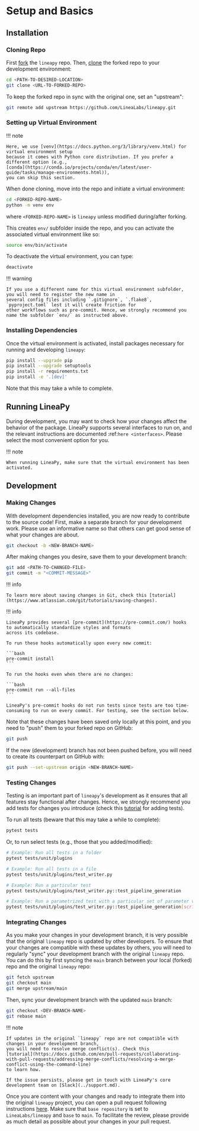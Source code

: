 # Setup and Basics

## Installation

### Cloning Repo

First [fork](https://docs.github.com/en/get-started/quickstart/fork-a-repo) the `lineapy` repo.
Then, [clone](https://docs.github.com/en/repositories/creating-and-managing-repositories/cloning-a-repository)
the forked repo to your development environment:

```bash
cd <PATH-TO-DESIRED-LOCATION>
git clone <URL-TO-FORKED-REPO>
```

To keep the forked repo in sync with the original one, set an "upstream":

```bash
git remote add upstream https://github.com/LineaLabs/lineapy.git
```

### Setting up Virtual Environment

!!! note

    Here, we use [venv](https://docs.python.org/3/library/venv.html) for virtual environment setup
    because it comes with Python core distribution. If you prefer a different option (e.g.,
    [conda](https://conda.io/projects/conda/en/latest/user-guide/tasks/manage-environments.html)),
    you can skip this section.

When done cloning, move into the repo and initiate a virtual environment:

```bash
cd <FORKED-REPO-NAME>
python -m venv env
```

where `<FORKED-REPO-NAME>` is `lineapy` unless modified during/after forking.

This creates `env/` subfolder inside the repo, and you can activate the associated virtual environment like so:

```bash
source env/bin/activate
```

To deactivate the virtual environment, you can type:

```bash
deactivate
```

!!! warning

    If you use a different name for this virtual environment subfolder, you will need to register the new name in
    several config files including `.gitignore`, `.flake8`, `pyproject.toml` lest it will create friction for
    other workflows such as pre-commit. Hence, we strongly recommend you name the subfolder `env/` as instructed above.

### Installing Dependencies

Once the virtual environment is activated, install packages necessary for running and developing `lineapy`:

```bash
pip install --upgrade pip
pip install --upgrade setuptools
pip install -r requirements.txt
pip install -e '.[dev]'
```

Note that this may take a while to complete.

## Running LineaPy

During development, you may want to check how your changes affect the behavior of the package.
LineaPy supports several interfaces to run on, and the relevant instructions are documented :ref:`here <interfaces>`.
Please select the most convenient option for you.

!!! note

    When running LineaPy, make sure that the virtual environment has been activated.

## Development

### Making Changes

With development dependencies installed, you are now ready to contribute to the source code!
First, make a separate branch for your development work. Please use an informative name so that
others can get good sense of what your changes are about.

```bash
git checkout -b <NEW-BRANCH-NAME>
```

After making changes you desire, save them to your development branch:

```bash
git add <PATH-TO-CHANGED-FILE>
git commit -m "<COMMIT-MESSAGE>"
```

!!! info

    To learn more about saving changes in Git, check this [tutorial](https://www.atlassian.com/git/tutorials/saving-changes).

!!! info

    LineaPy provides several [pre-commit](https://pre-commit.com/) hooks to automatically standardize styles and formats
    across its codebase.

    To run these hooks automatically upon every new commit:

    ```bash
    pre-commit install
    ```

    To run the hooks even when there are no changes:

    ```bash
    pre-commit run --all-files
    ```

    LineaPy's pre-commit hooks do not run tests since tests are too time-consuming to run on every commit. For testing, see the section below.

Note that these changes have been saved only locally at this point, and you need to "push" them to your forked repo on GitHub:

```bash
git push
```

If the new (development) branch has not been pushed before, you will need to create its counterpart on GitHub with:

```bash
git push --set-upstream origin <NEW-BRANCH-NAME>
```

### Testing Changes

Testing is an important part of `lineapy`'s development as it ensures that all features stay functional after changes.
Hence, we strongly recommend you add tests for changes you introduce (check this [tutorial](ADD-LINK) for adding tests).

To run all tests (beware that this may take a while to complete):

```bash
pytest tests
```

Or, to run select tests (e.g., those that you added/modified):

```bash
# Example: Run all tests in a folder
pytest tests/unit/plugins

# Example: Run all tests in a file
pytest tests/unit/plugins/test_writer.py

# Example: Run a particular test
pytest tests/unit/plugins/test_writer.py::test_pipeline_generation

# Example: Run a parametrized test with a particular set of parameter values
pytest tests/unit/plugins/test_writer.py::test_pipeline_generation[script_pipeline_a0_b0]
```

### Integrating Changes

As you make your changes in your development branch, it is very possible that the original `lineapy` repo is updated by other developers.
To ensure that your changes are compatible with these updates by others, you will need to regularly "sync" your development branch with the original
`lineapy` repo. You can do this by first syncing the `main` branch between your local (forked) repo and the original `lineapy` repo:

```bash
git fetch upstream
git checkout main
git merge upstream/main
```

Then, sync your development branch with the updated `main` branch:

```bash
git checkout <DEV-BRANCH-NAME>
git rebase main
```

!!! note

    If updates in the original `lineapy` repo are not compatible with changes in your development branch,
    you will need to resolve merge conflict(s). Check this
    [tutorial](https://docs.github.com/en/pull-requests/collaborating-with-pull-requests/addressing-merge-conflicts/resolving-a-merge-conflict-using-the-command-line)
    to learn how.

    If the issue persists, please get in touch with LineaPy's core development team on [Slack](../support.md).

Once you are content with your changes and ready to integrate them into the original `lineapy` project,
you can open a pull request following instructions [here](https://docs.github.com/en/pull-requests/collaborating-with-pull-requests/proposing-changes-to-your-work-with-pull-requests/creating-a-pull-request-from-a-fork).
Make sure that `base repository` is set to `LineaLabs/lineapy` and `base` to `main`. To facilitate the review,
please provide as much detail as possible about your changes in your pull request.
